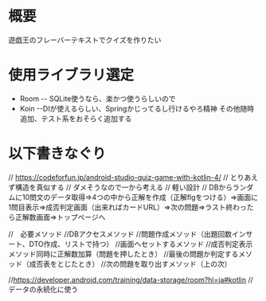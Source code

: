 # 概要
遊戯王のフレーバーテキストでクイズを作りたい

# 使用ライブラリ選定
- Room
-- SQLite使うなら、楽かつ使うらしいので
- Koin
--DIが使えるらしい、Springかじってるし行けるやろ精神
その他随時追加、テスト系をおそらく追加する

# 以下書きなぐり
// https://codeforfun.jp/android-studio-quiz-game-with-kotlin-4/
// とりあえず構造を真似する
// ダメそうなので一から考える
// 軽い設計
// DBからランダムに10問文のデータ取得⇒4つの中から正解を作成（正解flgをつける）⇒画面に1問目表示⇒成否判定画面（出来ればカードURL）⇒次の問題⇒ラスト終わったら正解数画面⇒トップページへ

//　必要メソッド
//DBアクセスメソッド
//問題作成メソッド（出題回数インサート、DTO作成、リストで持つ）
//画面へセットするメソッド
//成否判定表示メソッド同時に正解数加算（問題を押したとき）
//最後の問題か判定するメソッド（成否表をとじたとき）
//次の問題を取り出すメソッド（上の次）

//https://developer.android.com/training/data-storage/room?hl=ja#kotlin
//データの永続化に使う